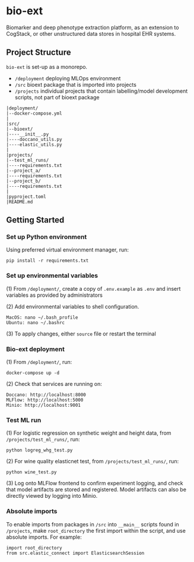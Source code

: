# bio-ext
Biomarker and deep phenotype extraction platform, as an extension to CogStack, or other unstructured data stores in hospital EHR systems.

## Project Structure

`bio-ext` is set-up as a monorepo.

- `/deployment` deploying MLOps environment
- `/src` bioext package that is imported into projects
- `/projects` individual projects that contain labelling/model development scripts, not part of bioext package

```
|deployment/
|--docker-compose.yml
|
|src/
|--bioext/
|----__init__.py
|----doccano_utils.py
|----elastic_utils.py
|
|projects/
|--test_ml_runs/
|----requirements.txt
|--project_a/
|----requirements.txt
|--project_b/
|----requirements.txt
|
|pyproject.toml
|README.md
``` 

## Getting Started

### Set up Python environment

Using preferred virtual environment manager, run:
```
pip install -r requirements.txt
```

### Set up environmental variables

(1) From `/deployment/`, create a copy of `.env.example` as `.env` and insert variables as provided by administrators

(2) Add environmental variables to shell configuration.
```
MacOS: nano ~/.bash_profile
Ubuntu: nano ~/.bashrc
```

(3) To apply changes, either `source` file or restart the terminal

### Bio-ext deployment

(1) From `/deployment/`, run:
```
docker-compose up -d
```

(2) Check that services are running on:
```
Doccano: http://localhost:8000
MLFlow: http://localhost:5000
Minio: http://localhost:9001
```

### Test ML run

(1) For logistic regression on synthetic weight and height data, from `/projects/test_ml_runs/`, run:
```
python logreg_whg_test.py
```

(2) For wine quality elasticnet test, from `/projects/test_ml_runs/`, run:
```
python wine_test.py
```

(3) Log onto MLFlow frontend to confirm experiment logging, and check that model artifacts are stored and registered. Model artifacts can also be directly viewed by logging into Minio.

### Absolute imports

To enable imports from packages in `/src` into `__main__` scripts found in `/projects`, make `root_directory` the first import within the script, and use absolute imports. For example:
```
import root_directory
from src.elastic_connect import ElasticsearchSession
```